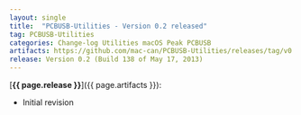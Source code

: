 ```yaml
---
layout: single
title:  "PCBUSB-Utilities - Version 0.2 released"
tag: PCBUSB-Utilities
categories: Change-log Utilities macOS Peak PCBUSB
artifacts: https://github.com/mac-can/PCBUSB-Utilities/releases/tag/v0.2
release: Version 0.2 (Build 138 of May 17, 2013)
---
```

[**{{ page.release }}**]({{ page.artifacts }}):

- Initial revision
